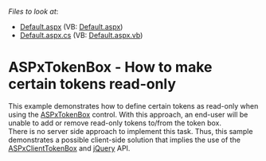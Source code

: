 <!-- default file list -->
*Files to look at*:

* [Default.aspx](./CS/TokenBox/Default.aspx) (VB: [Default.aspx](./VB/TokenBox/Default.aspx))
* [Default.aspx.cs](./CS/TokenBox/Default.aspx.cs) (VB: [Default.aspx.vb](./VB/TokenBox/Default.aspx.vb))
<!-- default file list end -->
# ASPxTokenBox - How to make certain tokens read-only


<p>This example demonstrates how to define certain tokens as read-only when using the <a href="https://documentation.devexpress.com/#AspNet/clsDevExpressWebASPxTokenBoxtopic">ASPxTokenBox</a> control. With this approach, an end-user will be unable to add or remove read-only tokens to/from the token box.<br />There is no server side approach to implement this task. Thus, this sample demonstrates a possible client-side solution that implies the use of the <a href="https://documentation.devexpress.com/#AspNet/clsDevExpressWebScriptsASPxClientTokenBoxtopic">ASPxClientTokenBox</a> and <a href="https://jquery.com/">jQuery</a> API.</p>

<br/>


